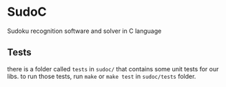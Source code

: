 # SudoC

Sudoku recognition software and solver in C language

## Tests
there is a folder called `tests` in `sudoc/` that contains some unit tests for our libs.
to run those tests, run `make` or `make test` in `sudoc/tests` folder.